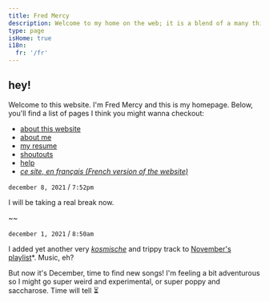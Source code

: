 ```yaml
---
title: Fred Mercy
description: Welcome to my home on the web; it is a blend of a many things. It's a portfolio, a repository of public notes, a way to express myself creatively, a blog, and anything else I want it to be. Feel free to browse and let me know if you need anything, eh? Alright, cool.
type: page
isHome: true
i18n:
  fr: '/fr'
---
```


## hey!

Welcome to this website. I'm Fred Mercy and this is my homepage. Below, you'll find a list of pages I think you might wanna checkout:

* [about this website](/about)
* [about me](/about-me)
* [my resume](/resume)
* [shoutouts](/shoutouts)
* [help](/help)
* *[ce site, en français (French version of the website)](/fr)*

<aside data-component="drawer" data-label="show the news (+)" data-shortcut="Plus">

`december 8, 2021` / `7:52pm`

I will be taking a real break now.

~~

`december 1, 2021` / `8:50am`

I added yet another very *[kosmische](https://www.wikiwand.com/en/Krautrock)* and trippy track to [November's playlist](/playlists/november-2021)*. Music, eh?

But now it's December, time to find new songs! I'm feeling a bit adventurous so I might go super weird and experimental, or super poppy and saccharose. Time will tell ⏳

</aside>
